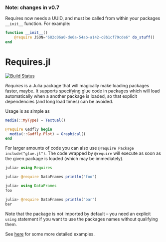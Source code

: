 ### Note: changes in v0.7

Requires now needs a UUID, and must be called from within your packages `__init__` function. For example:

```julia
function __init__()
    @require JSON="682c06a0-de6a-54ab-a142-c8b1cf79cde6" do_stuff()
end
```

# Requires.jl

[![Build Status](https://travis-ci.org/MikeInnes/Requires.jl.svg?branch=master)](https://travis-ci.org/MikeInnes/Requires.jl)

*Requires* is a Julia package that will magically make loading packages
faster, maybe. It supports specifying glue code in packages which will
load automatically when a another package is loaded, so that explicit
dependencies (and long load times) can be avoided.

Usage is as simple as

```julia
media(::MyType) = Textual()

@require Gadfly begin
  media(::Gadfly.Plot) = Graphical()
end
```

For larger amounts of code you can also use `@require Package include("glue.jl")`.
The code wrapped by `@require` will execute as soon as the given package is loaded
(which may be immediately).

```julia
julia> using Requires

julia> @require DataFrames println("foo")

julia> using DataFrames
foo

julia> @require DataFrames println("bar")
bar
```

Note that the package is not imported by default – you need an explicit `using`
statement if you want to use the packages names without qualifying them.

See [here](https://github.com/one-more-minute/Jewel.jl/blob/b0e8c184f57e8e60c83e1b9ef49511b08c88f16f/src/LightTable/display/objects.jl#L168-L170)
for some more detailed examples.

